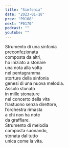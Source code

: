 ```yaml
---
title: "Sinfonia"
date: "2023-01-18"
prev: "P0168"
next: "P0170"
podcast: ""
youtube: ""
---
```


Strumento di una sinfonia  
preconfezionata  
composta da altri,  
ho iniziato a stonare  
una nota alla volta  
nel pentagramma  
storture della sinfonia  
genesi di una nuova melodia.  
Assolo stonato  
in mille stonature  
nel concerto della vita  
frastuono senza direttore,  
l’orchestra rimasta  
a chi non ha note  
da graffiare.  
Strumento di melodia  
composta suonando,  
stonata dal tutto  
unica come la vita.
